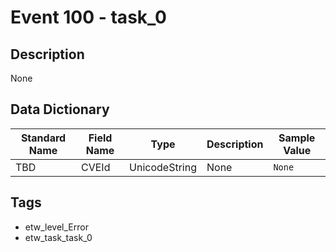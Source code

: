 # Event 100 - task_0

## Description
None

## Data Dictionary
|Standard Name|Field Name|Type|Description|Sample Value|
|---|---|---|---|---|
|TBD|CVEId|UnicodeString|None|`None`|

## Tags
* etw_level_Error
* etw_task_task_0